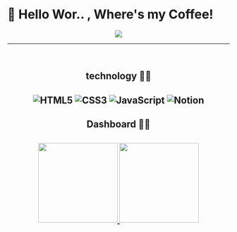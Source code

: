<h1>👋 Hello Wor.. , Where's my Coffee!</h1>
<div align="center">
  <img src="https://1831ac3b-3829-4f1b-9fe4-2165dc6fe06c.id.repl.co/Golden%20Boy.gif">
</div>

---

</br>

<h2 align='center'>technology 🐱‍💻<h2>
  
<div align="center">
  
![HTML5](https://img.shields.io/badge/html5-%23E34F26.svg?style=for-the-badge&logo=html5&logoColor=white) ![CSS3](https://img.shields.io/badge/css3-%231572B6.svg?style=for-the-badge&logo=css3&logoColor=white) ![JavaScript](https://img.shields.io/badge/javascript-%23323330.svg?style=for-the-badge&logo=javascript&logoColor=%23F7DF1E) ![Notion](https://img.shields.io/badge/Notion-%23000000.svg?style=for-the-badge&logo=notion&logoColor=white)
</div>


<h2 align='center'>Dashboard 🧑‍🚀<h2>
  
<div align="center">
  <a href="https://github.com/IsaacGSS">
  <img height="180em" src="https://github-readme-stats.vercel.app/api?username=IsaacGSS&show_icons=true&theme=radical&include_all_commits=true&count_private=true"/>
  <img height="180em" src="https://github-readme-stats.vercel.app/api/top-langs/?username=IsaacGSS&layout=compact&langs_count=5&theme=radical"/>
</div>
